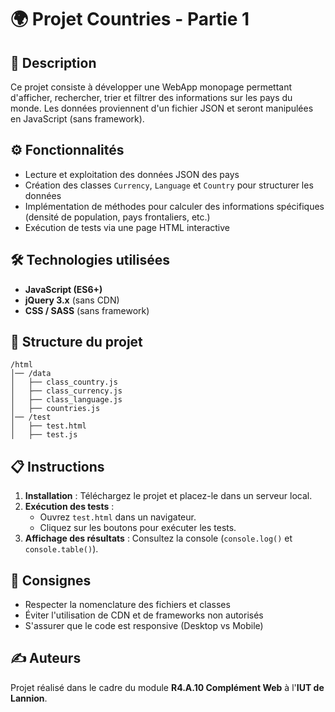 # 🌍 Projet Countries - Partie 1

## 📝 Description

Ce projet consiste à développer une WebApp monopage permettant d'afficher, rechercher, trier et filtrer des informations sur les pays du monde. Les données proviennent d'un fichier JSON et seront manipulées en JavaScript (sans framework).

## ⚙️ Fonctionnalités

- Lecture et exploitation des données JSON des pays
- Création des classes `Currency`, `Language` et `Country` pour structurer les données
- Implémentation de méthodes pour calculer des informations spécifiques (densité de population, pays frontaliers, etc.)
- Exécution de tests via une page HTML interactive

## 🛠️ Technologies utilisées

- **JavaScript (ES6+)**
- **jQuery 3.x** (sans CDN)
- **CSS / SASS** (sans framework)

## 📂 Structure du projet

```
/html
│── /data
│   ├── class_country.js
│   ├── class_currency.js
│   ├── class_language.js
│   ├── countries.js
│── /test
│   ├── test.html
│   ├── test.js
```

## 📋 Instructions

1. **Installation** : Téléchargez le projet et placez-le dans un serveur local.
2. **Exécution des tests** :
   - Ouvrez `test.html` dans un navigateur.
   - Cliquez sur les boutons pour exécuter les tests.
3. **Affichage des résultats** : Consultez la console (`console.log()` et `console.table()`).

## 📌 Consignes

- Respecter la nomenclature des fichiers et classes
- Éviter l'utilisation de CDN et de frameworks non autorisés
- S'assurer que le code est responsive (Desktop vs Mobile)

## ✍️ Auteurs

Projet réalisé dans le cadre du module **R4.A.10 Complément Web** à l'**IUT de Lannion**.
